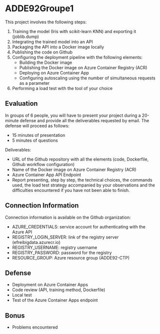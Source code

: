 # ADDE92Groupe1

This project involves the following steps:

1. Training the model (Iris with scikit-learn KNN) and exporting it (joblib.dump)
2. Integrating the trained model into an API
3. Packaging the API into a Docker image locally
4. Publishing the code on Github
5. Configuring the deployment pipeline with the following elements:
    - Building the Docker image
    - Publishing the Docker image on Azure Container Registry (ACR)
    - Deploying on Azure Container App
    - Configuring autoscaling using the number of simultaneous requests as a parameter
6. Performing a load test with the tool of your choice

## Evaluation

In groups of 6 people, you will have to present your project during a 20-minute defense and provide all the deliverables requested by email. The defense will proceed as follows:

- 15 minutes of presentation
- 5 minutes of questions

Deliverables:

- URL of the Github repository with all the elements (code, Dockerfile, Github workflow configuration)
- Name of the Docker image on Azure Container Registry (ACR)
- Azure Container App API Endpoint
- Report presenting, step by step, the technical choices, the commands used, the load test strategy accompanied by your observations and the difficulties encountered if you have not been able to finish.

## Connection Information

Connection information is available on the Github organization:

- AZURE_CREDENTIALS: service account for authenticating with the Azure API
- REGISTRY_LOGIN_SERVER: link of the registry server (efreibigdata.azurecr.io)
- REGISTRY_USERNAME: registry username
- REGISTRY_PASSWORD: password for the registry
- RESOURCE_GROUP: Azure resource group (ADDE92-CTP)

## Defense

- Deployment on Azure Container Apps
- Code review (API, training method, Dockerfile)
- Local test
- Test of the Azure Container Apps endpoint

## Bonus

- Problems encountered